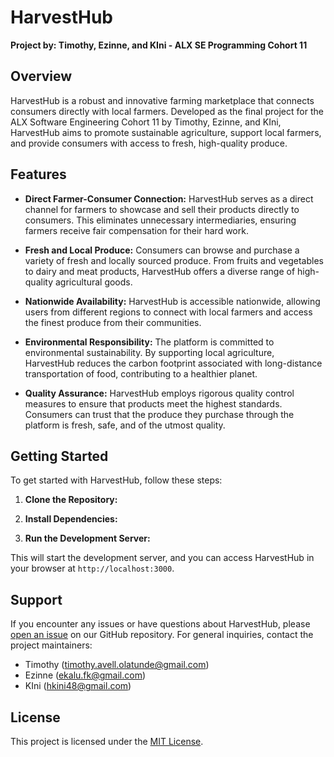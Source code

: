 # HarvestHub

**Project by: Timothy, Ezinne, and KIni - ALX SE Programming Cohort 11**

## Overview

HarvestHub is a robust and innovative farming marketplace that connects consumers directly with local farmers. Developed as the final project for the ALX Software Engineering Cohort 11 by Timothy, Ezinne, and KIni, HarvestHub aims to promote sustainable agriculture, support local farmers, and provide consumers with access to fresh, high-quality produce.

## Features

- **Direct Farmer-Consumer Connection:**
  HarvestHub serves as a direct channel for farmers to showcase and sell their products directly to consumers. This eliminates unnecessary intermediaries, ensuring farmers receive fair compensation for their hard work.

- **Fresh and Local Produce:**
  Consumers can browse and purchase a variety of fresh and locally sourced produce. From fruits and vegetables to dairy and meat products, HarvestHub offers a diverse range of high-quality agricultural goods.

- **Nationwide Availability:**
  HarvestHub is accessible nationwide, allowing users from different regions to connect with local farmers and access the finest produce from their communities.

- **Environmental Responsibility:**
  The platform is committed to environmental sustainability. By supporting local agriculture, HarvestHub reduces the carbon footprint associated with long-distance transportation of food, contributing to a healthier planet.

- **Quality Assurance:**
  HarvestHub employs rigorous quality control measures to ensure that products meet the highest standards. Consumers can trust that the produce they purchase through the platform is fresh, safe, and of the utmost quality.

## Getting Started

To get started with HarvestHub, follow these steps:

1. **Clone the Repository:**

2. **Install Dependencies:**

3. **Run the Development Server:**

This will start the development server, and you can access HarvestHub in your browser at `http://localhost:3000`.


## Support

If you encounter any issues or have questions about HarvestHub, please [open an issue](https://github.com/your-username/harvesthub/issues) on our GitHub repository. For general inquiries, contact the project maintainers:

- Timothy (timothy.avell.olatunde@gmail.com)
- Ezinne (ekalu.fk@gmail.com)
- KIni (hkini48@gmail.com)

## License

This project is licensed under the [MIT License](LICENSE).
